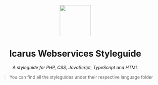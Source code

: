 <div align="center">
    <img src="http://icarusws.nl/js-content/resources/logo_geen_background.png" height="100px">
    <h1>Icarus Webservices Styleguide</h1>
    <i>A styleguide for PHP, CSS, JavaScript, TypeScript and HTML</i>
</div>

> You can find all the styleguides under their respective language folder